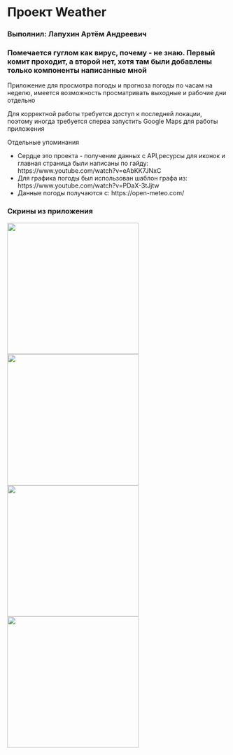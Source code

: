 <h1>Проект Weather</h1>
<h3>Выполнил: Лапухин Артём Андреевич</h3>
<h3>Помечается гуглом как вирус, почему - не знаю. Первый комит проходит, а второй нет, хотя там были добавлены только компоненты написанные мной</h3>
<p>Приложение для просмотра погоды и прогноза погоды по часам на неделю, имеется возможность просматривать выходные и рабочие дни отдельно<p>
<p>Для корректной работы требуется доступ к последней локации, поэтому иногда требуется сперва запустить Google Maps для работы приложения<p>
<p>Отдельные упоминания<p>
<ul>
  <li>Сердце это проекта - получение данных с API,ресурсы для иконок и главная страница были написаны по гайду: https://www.youtube.com/watch?v=eAbKK7JNxC</li>
  <li>Для графика погоды был использован шаблон графа из: https://www.youtube.com/watch?v=PDaX-3tJjtw</li>
  <li>Данные погоды получаются с: https://open-meteo.com/</li>
</ul>
<h3>Скрины из приложения</h3>
<img src="https://github.com/Kawler/ReadMd/blob/main/Screenshot_20230611-223638.png" width="300" heigh="500"/>
<img src="https://github.com/Kawler/ReadMd/blob/main/Screenshot_20230611-223646.png" width="300" heigh="500"/>
<img src="https://github.com/Kawler/ReadMd/blob/main/Screenshot_20230611-223652.png" width="300" heigh="500"/>
<img src="https://github.com/Kawler/ReadMd/blob/main/Screenshot_20230611-223656.png" width="300" heigh="500"/>
